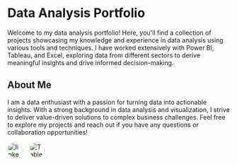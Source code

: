 # Data Analysis Portfolio
Welcome to my data analysis portfolio! Here, you'll find a collection of projects showcasing my knowledge and experience in data analysis using various tools and techniques. I have worked extensively with Power BI, Tableau, and Excel, exploring data from different sectors to derive meaningful insights and drive informed decision-making.

## About Me
I am a data enthusiast with a passion for turning data into actionable insights. With a strong background in data analysis and visualization, I strive to deliver value-driven solutions to complex business challenges. Feel free to explore my projects and reach out if you have any questions or collaboration opportunities!


<div align="left">
  <a href="https://www.linkedin.com/in/hemant-dayma/" target="_blank" style="display: inline-block; margin-right: 10px;">
    <img src="https://img.shields.io/static/v1?message=LinkedIn&logo=linkedin&label=&color=0077B5&logoColor=white&labelColor=&style=for-the-badge" height="35" alt="linkedin logo" 
      style="border-radius: 20px;">
  </a>
  <a href="https://public.tableau.com/app/profile/hemant.dayma/vizzes" target="_blank" style="display: inline-block;">
    <img src="https://img.shields.io/static/v1?message=Tableau&logo=Tableau&label=&color=FFFFFF&logoColor=8B8000&labelColor=&style=for-the-badge" height="35" alt="Tableau logo" 
      style="border-radius: 20px;">
  </a>
</div>







